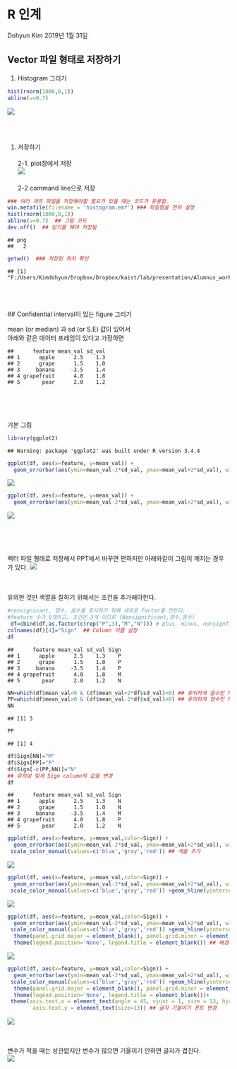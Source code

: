 R 인계
================
Dohyun Kim
2019년 1월 31일

Vector 파일 형태로 저장하기 <br>
--------------------------------

1.  Histogram 그리기

``` r
hist(rnorm(1000,0,1))
abline(v=0.7)
```

![](a_files/figure-markdown_github/cars-1.png)

<br> <br>

1.  저장하기 <br> <br> 2-1. plot창에서 저장 <br> <img src="https://user-images.githubusercontent.com/21265040/52025775-faf8e780-2548-11e9-91ba-bf52ee4045f0.png"> <br> <br> 2-2 command line으로 저장 <br>

``` r
### 여러 개의 파일을 저장해야할 필요가 있을 때는 코드가 유용함. 
win.metafile(filename = 'histogram.emf') ### 파일명을 먼저 설정
hist(rnorm(1000,0,1))
abline(v=0.7)  ## 그림 코드
dev.off()  ## 닫기를 해야 저장됨 
```

    ## png 
    ##   2

``` r
getwd()  ### 저장된 위치 확인 
```

    ## [1] "F:/Users/Kimdohyun/Dropbox/Dropbox/kaist/lab/presentation/Alumnus_workshop"

<br><br><br> \#\# Confidential interval이 있는 figure 그리기

mean (or median) 과 sd (or S.E) 값이 있어서 <br> 아래와 같은 데이터 프레임이 있다고 가정하면 <br>

    ##      feature mean_val sd_val
    ## 1      apple      2.5    1.3
    ## 2      grape      1.5    1.0
    ## 3     banana     -3.5    1.4
    ## 4 grapefruit      4.0    1.8
    ## 5       pear      2.0    1.2

<br><br><br>

기본 그림

``` r
library(ggplot2)
```

    ## Warning: package 'ggplot2' was built under R version 3.4.4

``` r
ggplot(df, aes(x=feature, y=mean_val)) + 
  geom_errorbar(aes(ymin=mean_val-2*sd_val, ymax=mean_val+2*sd_val), width=0.1 ) ## Width 가 errorbar의 폭 
```

![](a_files/figure-markdown_github/unnamed-chunk-2-1.png)

``` r
ggplot(df, aes(x=feature, y=mean_val)) + 
  geom_errorbar(aes(ymin=mean_val-2*sd_val, ymax=mean_val+2*sd_val), width=1 ) ## Width 가 errorbar의 폭 
```

![](a_files/figure-markdown_github/unnamed-chunk-2-2.png)

<br><br><br>

벡터 파일 형태로 저장해서 PPT에서 바꾸면 편하지만 아래와같이 그림이 깨지는 경우가 있다. <img src="https://user-images.githubusercontent.com/21265040/52025773-fa605100-2548-11e9-9513-5c5916054a33.png">

<br><br> 유의한 것만 색깔을 칠하기 위해서는 조건을 추가해야한다.<br>

``` r
#nonsignicant, 양수, 음수를 표시하기 위해 새로운 factor를 만든다.
#feature 수가 5개이고, 조건은 3개 이므로 (Nonsignificant,양수,음수)
 df=cbind(df,as.factor(c(rep("P",3),"M","N"))) # plus, minus, nonsignficant 3,1,1, 이므로 5개가 된다.
colnames(df)[4]="Sign"  ## Column 이름 설정 
df
```

    ##      feature mean_val sd_val Sign
    ## 1      apple      2.5    1.3    P
    ## 2      grape      1.5    1.0    P
    ## 3     banana     -3.5    1.4    P
    ## 4 grapefruit      4.0    1.8    M
    ## 5       pear      2.0    1.2    N

``` r
NN=which(df$mean_val<0 & (df$mean_val+2*df$sd_val)<0) ## 유의하게 음수인 feature의 번호 획득 
PP=which(df$mean_val>0 & (df$mean_val-2*df$sd_val)>0) ## 유의하게 양수인 feature의 번호 획득 
NN
```

    ## [1] 3

``` r
PP
```

    ## [1] 4

``` r
df$Sign[NN]="M"
df$Sign[PP]="P"
df$Sign[-c(PP,NN)]="N"
## 유의성 맞게 Sign column의 값을 변경
df
```

    ##      feature mean_val sd_val Sign
    ## 1      apple      2.5    1.3    N
    ## 2      grape      1.5    1.0    N
    ## 3     banana     -3.5    1.4    M
    ## 4 grapefruit      4.0    1.8    P
    ## 5       pear      2.0    1.2    N

``` r
ggplot(df, aes(x=feature, y=mean_val,color=Sign)) + 
  geom_errorbar(aes(ymin=mean_val-2*sd_val, ymax=mean_val+2*sd_val), width=0.1 ) +
 scale_color_manual(values=c('blue','gray','red')) ## 색을 추가 
```

![](a_files/figure-markdown_github/unnamed-chunk-3-1.png)

``` r
ggplot(df, aes(x=feature, y=mean_val,color=Sign)) + 
  geom_errorbar(aes(ymin=mean_val-2*sd_val, ymax=mean_val+2*sd_val), width=0.1 ) +
 scale_color_manual(values=c('blue','gray','red')) +geom_hline(yintercept=0, col="black", linetype="dashed") ## 수평선 추가
```

![](a_files/figure-markdown_github/unnamed-chunk-3-2.png)

``` r
ggplot(df, aes(x=feature, y=mean_val,color=Sign)) + 
  geom_errorbar(aes(ymin=mean_val-2*sd_val, ymax=mean_val+2*sd_val), width=0.1 ) +
 scale_color_manual(values=c('blue','gray','red')) +geom_hline(yintercept=0, col="black", linetype="dashed") +
  theme(panel.grid.major = element_blank(), panel.grid.minor = element_blank(),panel.background = element_blank())+
  theme(legend.position='None', legend.title = element_blank()) ## 배경과 figure legend 지움 
```

![](a_files/figure-markdown_github/unnamed-chunk-3-3.png)

``` r
ggplot(df, aes(x=feature, y=mean_val,color=Sign)) + 
  geom_errorbar(aes(ymin=mean_val-2*sd_val, ymax=mean_val+2*sd_val), width=0.1 ) +
 scale_color_manual(values=c('blue','gray','red')) +geom_hline(yintercept=0, col="black", linetype="dashed") +
  theme(panel.grid.major = element_blank(), panel.grid.minor = element_blank(),panel.background = element_blank())+
  theme(legend.position='None', legend.title = element_blank())+
 theme(axis.text.x = element_text(angle = 45, vjust = 1, size = 13, hjust = 1),
        axis.text.y = element_text(size=13)) ## 글자 기울이기 폰트 변경 
```

![](a_files/figure-markdown_github/unnamed-chunk-3-4.png)

<br><br> 변수가 적을 때는 상관없지만 변수가 많으면 기울이기 안하면 글자가 겹친다.<br> <img src="https://user-images.githubusercontent.com/21265040/52025774-fa605100-2548-11e9-97ef-8a896ef0049a.png">
